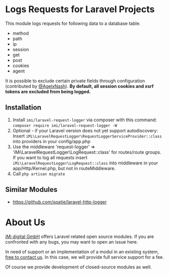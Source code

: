 Logs Requests for Laravel Projects
===================================================================

This module logs requests for following data to a database table.

* method
* path
* ip
* session
* get
* post
* cookies
* agent

It is possible to exclude certain private fields through configuration (contributed by [@AgelxNash](https://github.com/AgelxNash)).
**By default, all session cookies and xsrf tokens are excluded from being logged.**

Installation
------------

1. Install `imi/laravel-request-logger` via composer with this command:
       `composer require imi/laravel-request-logger -W`
2. Optional - if your Laravel version does not yet support autodiscovery: Insert `iMi\LaravelRequestLogger\RequestLoggerServiceProvider::class` into providers in your config/app.php
3. Use the middleware 'request-logger' => 'iMi\LaravelRequestLogger\LogRequest::class' for routes/route groups. If you want to log all requests insert `iMi\LaravelRequestLogger\LogRequest::class` into middleware in your app/Http/Kernel.php, but not in routeMiddleware. 
4. Call `php artisan migrate`

Similar Modules
---------------

* https://github.com/spatie/laravel-http-logger

About Us
========

[iMi digital GmbH](http://www.imi.de/) offers Laravel related open source modules. If you are confronted with any bugs, you may want to open an issue here.

In need of support or an implementation of a modul in an existing system, [free to contact us](mailto:digital@iMi.de). In this case, we will provide full service support for a fee.

Of course we provide development of closed-source modules as well.
